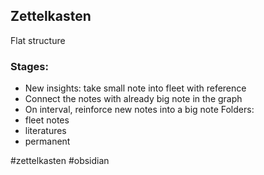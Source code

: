 ## Zettelkasten

Flat structure
### Stages:
- New insights: take small note into fleet with reference
- Connect the notes with already big note in the graph
- On interval, reinforce new notes into a big note
Folders:
- fleet notes
- literatures
- permanent

#zettelkasten #obsidian